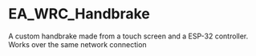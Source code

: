 # EA_WRC_Handbrake
A custom handbrake made from a touch screen and a ESP-32 controller. Works over the same network connection 
